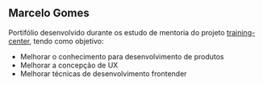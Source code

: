 ## Marcelo Gomes

Portifólio desenvolvido durante os estudo de mentoria do projeto [training-center](https://github.com/training-center), tendo como objetivo:

- Melhorar o conhecimento para desenvolvimento de produtos
- Melhorar a concepção de UX 
- Melhorar técnicas de desenvolvimento frontender
